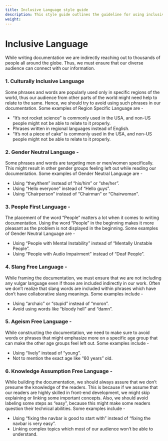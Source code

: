 ```yaml
---
title: Inclusive Language style guide
description: This style guide outlines the guideline for using inclusive languages in documentation.
weight:
---
```


# Inclusive Language

While writing documentation we are indirectly reaching out to thousands of people all around the globe. 
Thus, we must ensure that our diverse audience can connect with our information. 

### 1. Culturally Inclusive Language

Some phrases and words are popularly used only in specific regions of the world, thus our audience from other parts 
of the world might need help to relate to the same. Hence, we should try to avoid using such phrases in our documentation. 
Some examples of Region Specific Language are -
- “It’s not rocket science” is commonly used in the USA, and non-US people might not be able to relate to it properly.
- Phrases written in regional languages instead of English.
- “It’s not a piece of cake” is commonly used in the USA, and non-US people might not be able to relate to it properly.

### 2. Gender Neutral Language - 

Some phrases and words are targeting men or men/women specifically. This might result in other gender groups feeling 
left out while reading our documentation. 
Some examples of Gender Neutral Language are -
- Using “they/them” instead of “his/him” or “she/her”.
- Using “Hello everyone” instead of “Hello guys”.
- Using “Chairperson” instead of “Chairman” or “Chairwoman”.

### 3. People First Language - 

The placement of the word “People” matters a lot when it comes to writing documentation. 
Using the word “People” in the beginning makes it more pleasant as the problem is not displayed in the beginning.
Some examples of Gender Neutral Language are -
- Using “People with Mental Instability” instead of “Mentally Unstable People”.
- Using “People with Audio Impairment” instead of “Deaf People”.

### 4. Slang Free Language -

While framing the documentation, we must ensure that we are not including any vulgar language even if those are 
included indirectly in our work. Often we don’t realize that slang words are included within phrases which have 
don’t have collaborative slang meanings. 
Some examples include -
- Using “archaic” or “stupid” instead of “moron”.
- Avoid using words like “bloody hell” and “damn”.

### 5. Ageism Free Language -  

While constructing the documentation, we need to make sure to avoid words or phrases that might emphasize more 
on a specific age group that can make the other age groups feel left out. 
Some examples include -
- Using “lively” instead of “young”.
- Not to mention the exact age like “60 years” old.

### 6. Knowledge Assumption Free Language - 

While building the documentation, we should always assure that we don’t presume the knowledge of the readers. 
This is because if we assume that our readers are highly skilled in front-end development, 
we might skip explaining or linking some important concepts. Also, we should avoid labeling some steps as “easy”, 
because this might make some readers question their technical abilities.
Some examples include -
- Using “fixing the navbar is good to start with” instead of “fixing the navbar is very easy”.
- Linking complex topics which most of our audience won’t be able to understand.
